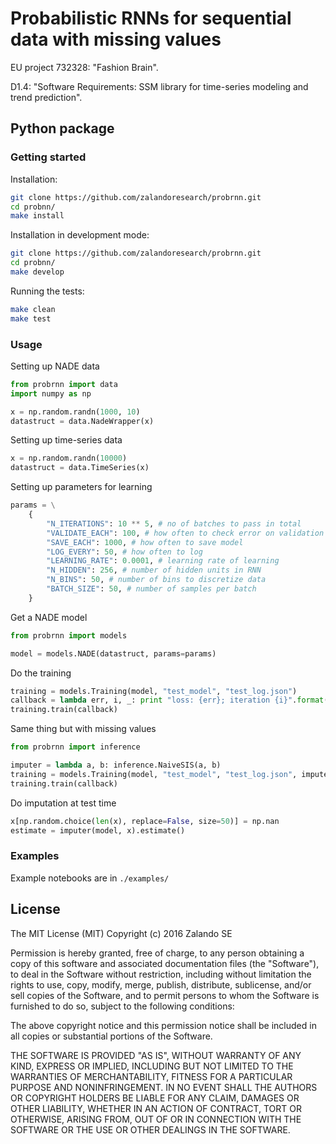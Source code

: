 # Probabilistic RNNs for sequential data with missing values

EU project 732328: "Fashion Brain".

D1.4: "Software Requirements: SSM library for time-series modeling and trend prediction".

## Python package


### Getting started

Installation:

``` bash 
git clone https://github.com/zalandoresearch/probrnn.git
cd probnn/
make install
```

Installation in development mode:

``` bash 
git clone https://github.com/zalandoresearch/probrnn.git
cd probnn/
make develop
```

Running the tests:

``` bash
make clean
make test
```

### Usage

Setting up NADE data

```python
from probrnn import data
import numpy as np

x = np.random.randn(1000, 10)
datastruct = data.NadeWrapper(x)
```

Setting up time-series data

```python
x = np.random.randn(10000)
datastruct = data.TimeSeries(x)
```

Setting up parameters for learning
```python
params = \
    {
        "N_ITERATIONS": 10 ** 5, # no of batches to pass in total
        "VALIDATE_EACH": 100, # how often to check error on validation data
        "SAVE_EACH": 1000, # how often to save model
        "LOG_EVERY": 50, # how often to log
        "LEARNING_RATE": 0.0001, # learning rate of learning
        "N_HIDDEN": 256, # number of hidden units in RNN
        "N_BINS": 50, # number of bins to discretize data
        "BATCH_SIZE": 50, # number of samples per batch
    }
```

Get a NADE model
```python
from probrnn import models

model = models.NADE(datastruct, params=params)
```

Do the training
```python
training = models.Training(model, "test_model", "test_log.json")
callback = lambda err, i, _: print "loss: {err}; iteration {i}".format(err=err, i=i)
training.train(callback)
```

Same thing but with missing values
```python
from probrnn import inference

imputer = lambda a, b: inference.NaiveSIS(a, b)
training = models.Training(model, "test_model", "test_log.json", imputer=imputer)
training.train(callback)
```

Do imputation at test time

```python
x[np.random.choice(len(x), replace=False, size=50)] = np.nan
estimate = imputer(model, x).estimate()
```
### Examples

Example notebooks are in ```./examples/```

## License

The MIT License (MIT)
Copyright (c) 2016 Zalando SE

Permission is hereby granted, free of charge, to any person obtaining a copy of this software and associated documentation files (the "Software"), to deal in the Software without restriction, including without limitation the rights to use, copy, modify, merge, publish, distribute, sublicense, and/or sell copies of the Software, and to permit persons to whom the Software is furnished to do so, subject to the following conditions:

The above copyright notice and this permission notice shall be included in all copies or substantial portions of the Software.

THE SOFTWARE IS PROVIDED "AS IS", WITHOUT WARRANTY OF ANY KIND, EXPRESS OR IMPLIED, INCLUDING BUT NOT LIMITED TO THE WARRANTIES OF MERCHANTABILITY, FITNESS FOR A PARTICULAR PURPOSE AND NONINFRINGEMENT. IN NO EVENT SHALL THE AUTHORS OR COPYRIGHT HOLDERS BE LIABLE FOR ANY CLAIM, DAMAGES OR OTHER LIABILITY, WHETHER IN AN ACTION OF CONTRACT, TORT OR OTHERWISE, ARISING FROM, OUT OF OR IN CONNECTION WITH THE SOFTWARE OR THE USE OR OTHER DEALINGS IN THE SOFTWARE.

